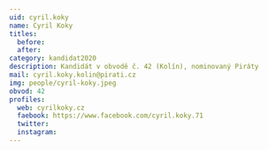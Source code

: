 ```yaml
---
uid: cyril.koky
name: Cyril Koky
titles: 
  before: 
  after: 
category: kandidat2020
description: Kandidát v obvodě č. 42 (Kolín), nominovaný Piráty
mail: cyril.koky.kolin@pirati.cz
img: people/cyril-koky.jpeg
obvod: 42
profiles: 
  web: cyrilkoky.cz
  faebook: https://www.facebook.com/cyril.koky.71
  twitter: 
  instagram: 
---
```

